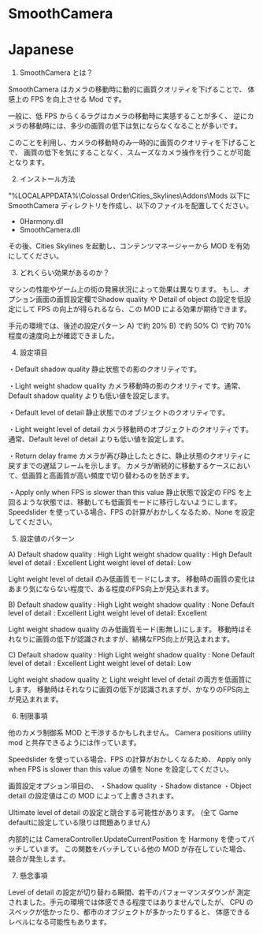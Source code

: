 # SmoothCamera

# Japanese

1. SmoothCamera とは？

SmoothCamera はカメラの移動時に動的に画質クオリティを下げることで、
体感上の FPS を向上させる Mod です。

一般に、低 FPS からくるラグはカメラの移動時に実感することが多く、
逆にカメラの移動時には、多少の画質の低下は気にならなくなることが多いです。

このことを利用し、カメラの移動時のみ一時的に画質のクオリティを下げることで、
画質の低下を気にすることなく、スムーズなカメラ操作を行うことが可能となります。

2. インストール方法

"%LOCALAPPDATA%\Colossal Order\Cities_Skylines\Addons\Mods 以下に SmoothCamera
ディレクトリを作成し、以下のファイルを配置してください。

 - 0Harmony.dll
 - SmoothCamera.dll
 
その後、Cities Skylines を起動し、コンテンツマネージャーから MOD を有効にしてください。

3. どれくらい効果があるのか？

マシンの性能やゲーム上の街の発展状況によって効果は異なります。
もし、オプション画面の画質設定欄でShadow quality や Detail of object の設定を低設定にして
FPS の向上が得られるなら、この MOD による効果が期待できます。

手元の環境では、後述の設定パターン A) で約 20% B) で約 50% C) で約 70% 程度の速度向上が確認できました。

4. 設定項目

・Default shadow quality
静止状態での影のクオリティです。

・Light weight shadow quality
カメラ移動時の影のクオリティです。通常、Default shadow quality よりも低い値を設定します。

・Default level of detail
静止状態でのオブジェクトのクオリティです。

・Light weight level of detail
カメラ移動時のオブジェクトのクオリティです。通常、Default level of detail よりも低い値を設定します。

・Return delay frame
カメラが再び静止したときに、静止状態のクオリティに戻すまでの遅延フレームを示します。
カメラが断続的に移動するケースにおいて、低画質と高画質が高い頻度で切り替わるのを防ぎます。

・Apply only when FPS is slower than this value
静止状態で設定の FPS を上回るような状態では、移動しても低画質モードに移行しないようにします。
Speedslider を使っている場合、FPS の計算がおかしくなるため、None を設定してください。

5. 設定値のパターン

 A) Default shadow quality      : High
    Light weight shadow quality : High
    Default level of detail     : Excellent
    Light weight level of detail: Low

Light weight level of detail のみ低画質モードにします。
移動時の画質の変化はあまり気にならない程度で、ある程度のFPS向上が見込まれます。

 B) Default shadow quality      : High
    Light weight shadow quality : None
    Default level of detail     : Excellent
    Light weight level of detail: Excellent

Light weight shadow quality のみ低画質モード(影無し)にします。
移動時はそれなりに画質の低下が認識されますが、結構なFPS向上が見込まれます。

 C) Default shadow quality      : High
    Light weight shadow quality : None
    Default level of detail     : Excellent
    Light weight level of detail: Low

Light weight shadow quality と Light weight level of detail の両方を低画質にします。
移動時はそれなりに画質の低下が認識されますが、かなりのFPS向上が見込まれます。

6. 制限事項

他のカメラ制御系 MOD と干渉するかもしれません。
Camera positions utility mod と共存できるようには作っています。

Speedslider を使っている場合、FPS の計算がおかしくなるため、
Apply only when FPS is slower than this value の値を None を設定してください。

画質設定オプション項目の、
・Shadow quality 
・Shadow distance
・Object detail
の設定値はこの MOD によって上書きされます。

Ultimate level of detail の設定と競合する可能性があります。
(全て Game defaultに設定している限りは問題ありません)

内部的には CameraController.UpdateCurrentPosition を
Harmony を使ってパッチしています。
この関数をパッチしている他の MOD が存在していた場合、
競合が発生します。

7. 懸念事項

Level of detail の設定が切り替わる瞬間、若干のパフォーマンスダウンが
測定されました。手元の環境では体感できる程度ではありませんでしたが、
CPU のスペックが低かったり、都市のオブジェクトが多かったりすると、
体感できるレベルになる可能性もあります。

